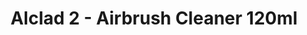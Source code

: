 ---
layout: product
title: "Alclad 2 - Airbrush Cleaner 120ml"
price: "TBA" 
desc: "Metalizer boja"
img_path: "/assets/img/ALC307.webp"
brand: "N/A"
available: false
special_offer: false
new: false
soon: false
cat: "040000"
subcat: "040300"
subsubcat: "0N/A"
sifra: "ALC307"
popular: false
spec: false
---